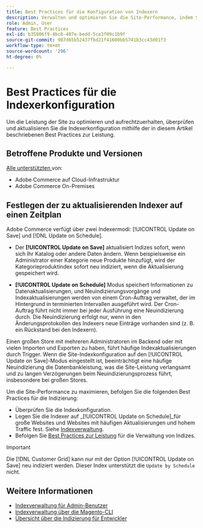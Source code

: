 ```yaml
---
title: Best Practices für die Konfiguration von Indexern
description: Verwalten und optimieren Sie die Site-Performance, indem Sie die Best Practices für die Indexerkonfiguration befolgen.
role: Admin, User
feature: Best Practices
exl-id: b35806f9-4bc6-407e-bedd-5ce3f09c1b9f
source-git-commit: 987d65b52437fbd21f41600bb5741b3cc43d01f3
workflow-type: tm+mt
source-wordcount: '296'
ht-degree: 0%

---
```


# Best Practices für die Indexerkonfiguration

Um die Leistung der Site zu optimieren und aufrechtzuerhalten, überprüfen und aktualisieren Sie die Indexerkonfiguration mithilfe der in diesem Artikel beschriebenen Best Practices zur Leistung.

## Betroffene Produkte und Versionen

[Alle unterstützten ](../../../release/versions.md) von:

- Adobe Commerce auf Cloud-Infrastruktur
- Adobe Commerce On-Premises

## Festlegen der zu aktualisierenden Indexer auf einen Zeitplan

Adobe Commerce verfügt über zwei Indexermodi: [!UICONTROL Update on Save] und [!DNL Update on Schedule].

- Der **[!UICONTROL Update on Save]** aktualisiert Indizes sofort, wenn sich Ihr Katalog oder andere Daten ändern. Wenn beispielsweise ein Administrator einer Kategorie neue Produkte hinzufügt, wird der Kategorieproduktindex sofort neu indiziert, wenn die Aktualisierung gespeichert wird.

- **[!UICONTROL Update on Schedule]** Modus speichert Informationen zu Datenaktualisierungen, und Neuindizierungsvorgänge und Indexaktualisierungen werden von einem Cron-Auftrag verwaltet, der im Hintergrund in terminierten Intervallen ausgeführt wird. Der Cron-Auftrag führt nicht immer bei jeder Ausführung eine Neuindizierung durch. Die Neuindizierung erfolgt nur, wenn in den Änderungsprotokollen des Indexers neue Einträge vorhanden sind (z. B. ein Rückstand bei den Indexern).

Einen großen Store mit mehreren Administratoren im Backend oder mit vielen Importen und Exporten zu haben, führt häufige Indexaktualisierungen durch Trigger. Wenn die Site-Indexkonfiguration auf den [!UICONTROL Update on Save]-Modus eingestellt ist, beeinträchtigt eine häufige Neuindizierung die Datenbankleistung, was die Site-Leistung verlangsamt und zu langen Verzögerungen beim Neuindizierungsprozess führt, insbesondere bei großen Stores.

Um die Site-Performance zu maximieren, befolgen Sie die folgenden Best Practices für die Indizierung:

- Überprüfen Sie die Indexkonfiguration.
- Legen Sie die Indexer auf _[!UICONTROL Update on Schedule]_für große Websites und Websites mit häufigen Aktualisierungen und hohem Traffic fest. Siehe [Indexverwaltung](https://experienceleague.adobe.com/en/docs/commerce-admin/systems/tools/index-management#change-the-index-mode).
- Befolgen Sie [Best Practices zur Leistung](../../../performance/configuration.md) für die Verwaltung von Indizes.

>[!IMPORTANT]
>
>Die [!DNL Customer Grid] kann nur mit der Option [!UICONTROL Update on Save] neu indiziert werden. Dieser Index unterstützt die `Update by Schedule` nicht.

## Weitere Informationen

- [Indexverwaltung für Admin-Benutzer](../../../configuration/cli/manage-indexers.md#configure-indexers)
- [Indexverwaltung über die Magento-CLI](https://experienceleague.adobe.com/docs/commerce-operations/configuration-guide/cli/manage-indexers.html)
- [Übersicht über die Indizierung für Entwickler](https://developer.adobe.com/commerce/php/development/components/indexing/)

